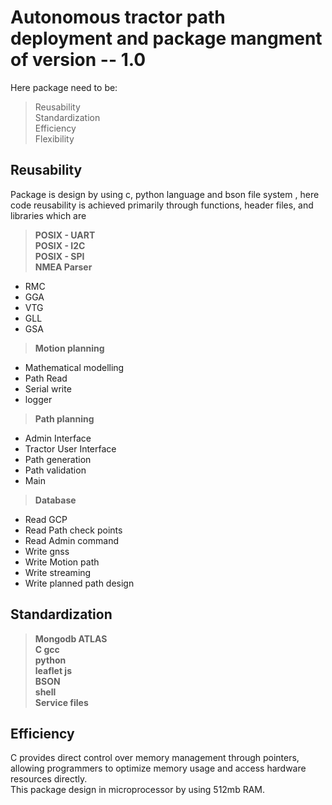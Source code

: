 # **Autonomous tractor path deployment and package mangment of version -- 1.0**  
Here package need to be:
>  Reusability  
>  Standardization  
>  Efficiency  
>  Flexibility  

## **Reusability** 
Package is design by using c, python language and bson file system , here code reusability is achieved primarily through functions, header files, and libraries which are  
>  **POSIX - UART**  
>  **POSIX - I2C**  
>  **POSIX - SPI**  
>  **NMEA Parser**    
- RMC  
- GGA
- VTG
- GLL  
- GSA    
>  **Motion planning**  
- Mathematical modelling
- Path Read  
- Serial write  
- logger
>  **Path planning**
- Admin Interface
- Tractor User Interface 
- Path generation
- Path validation
- Main
> **Database**
- Read GCP
- Read Path check points
- Read Admin command
- Write gnss
- Write Motion path
- Write streaming
- Write planned path design
## **Standardization**
>  **Mongodb ATLAS**  
>  **C gcc**  
>  **python**  
>  **leaflet js**  
>  **BSON**  
>  **shell**  
>  **Service files**
## **Efficiency**  
C provides direct control over memory management through pointers, allowing programmers to optimize memory usage and access hardware resources directly.  
This package design in microprocessor by using 512mb RAM. 


